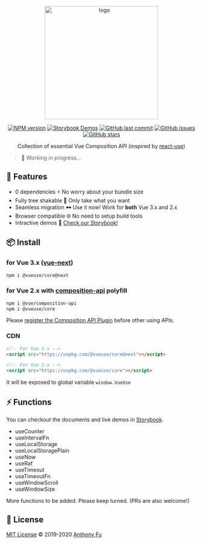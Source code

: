<p align="center">
<img src="https://raw.githubusercontent.com/antfu/vueuse/master/resources/logo-vertical.png" alt="logo" width="300"/>
</p>

<p align="center">
<a href="https://www.npmjs.com/package/@vueuse/core" target="__blank"><img src="https://img.shields.io/npm/v/@vueuse/core?color=a1b858" alt="NPM version" /></a>
<a href="https://vueuse.netlify.com" target="__blank"><img src="https://img.shields.io/static/v1?label=storybook&message=demos&color=63ba83" alt="Storybook Demos" /></a>
<a href="https://github.com/antfu/vueuse" target="__blank"><img src="https://img.shields.io/github/last-commit/antfu/vueuse.svg?color=a38eed" alt="GitHub last commit" /></a>
<a href="https://github.com/antfu/vueuse/issues" target="__blank"><img src="https://img.shields.io/github/issues/antfu/vueuse.svg?color=c977be" alt="GitHub issues" /></a>
<a href="https://github.com/antfu/vueuse" target="__blank"><img alt="GitHub stars" src="https://img.shields.io/github/stars/antfu/vueuse?style=social"></a>
</p>

<p align="center">
Collection of essential Vue Composition API (inspired by <a href='https://github.com/streamich/react-use' target='__blank'>react-use</a>)
</p>

> 🚧 Working in progress...

## 🚀 Features

- 0 dependencies ⚡ No worry about your bundle size
- Fully tree shakable 🌴 Only take what you want
- Seamless migration 🕶 Use it now! Work for **both** Vue 3.x and 2.x
- Browser compatible 🌐 No need to setup build tools
- Intractive demos 🎪 [Check our Storybook!](https://vueuse.netlify.com)

## 📦 Install

### for Vue 3.x ([vue-next](https://github.com/vuejs/vue-next))

```bash
npm i @vueuse/core@next
```

### for Vue 2.x with [composition-api](https://github.com/vuejs/composition-api) polyfill


```bash
npm i @vue/composition-api
npm i @vueuse/core
```

Please [register the Composition API Plugin](https://github.com/vuejs/composition-api#usage) before other using APIs.

### CDN

```html
<!-- For Vue 3.x -->
<script src="https://unpkg.com/@vueuse/core@next"></script> 

<!-- For Vue 2.x -->
<script src="https://unpkg.com/@vueuse/core"></script>
```

It will be exposed to global variable `window.VueUse`

## ⚡ Functions

You can checkout the documents and live demos in [Storybook](https://vueuse.netlify.com/).

- useCounter
- useIntervalFn
- useLocalStorage
- useLocalStoragePlain
- useNow
- useRaf
- useTimeout
- useTimeoutFn
- useWindowScroll
- useWindowSize

More functions to be added. Please keep turned. (PRs are also welcome!)

## 📄 License

[MIT License](https://github.com/antfu/vueuse/blob/master/LICENSE) © 2019-2020 [Anthony Fu](https://github.com/antfu)
